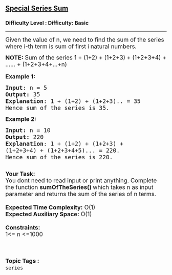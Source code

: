 <h2><a href="https://www.geeksforgeeks.org/problems/special-series-sum0903/1?page=7&difficulty=Basic&status=unsolved&sortBy=accuracy">Special Series Sum</a></h2><h3>Difficulty Level : Difficulty: Basic</h3><hr><div class="problems_problem_content__Xm_eO"><p><span style="font-size: 18px;">Given the value of n, we need to find the sum of the series where i-th term is sum of first i natural numbers.</span></p>
<p><span style="font-size: 18px;"><strong>NOTE:</strong>&nbsp;Sum of the series 1 + (1+2) + (1+2+3) + (1+2+3+4) + …… + (1+2+3+4+…+n)</span><br><br><span style="font-size: 18px;"><strong>Example 1:</strong></span></p>
<pre><span style="font-size: 18px;"><strong>Input</strong>: n = 5
<strong>Output:</strong>&nbsp;35&nbsp;
<strong>Explanation</strong>: 1 + (1+2) + (1+2+3).. = 35
Hence sum of the series is 35.</span>
</pre>
<p><span style="font-size: 18px;"><strong>Example 2:</strong></span></p>
<pre><span style="font-size: 18px;"><strong>Input: </strong>n = 10
<strong>Output:&nbsp;</strong>220
<strong>Explanation</strong>: 1 + (1+2) + (1+2+3) +
(1+2+3+4) + (1+2+3+4+5)... = 220.
Hence sum of the series is 220.
</span></pre>
<p><br><span style="font-size: 18px;"><strong>Your Task:&nbsp;&nbsp;</strong><br>You dont need to read input or print anything. Complete the function <strong>sumOfTheSeries()&nbsp;</strong>which takes n&nbsp;as input parameter and returns&nbsp;the sum of the series of n&nbsp;terms.<br><br><strong>Expected Time Complexity:</strong> O(1)<br><strong>Expected Auxiliary Space:</strong> O(1)<br><br><strong>Constraints:</strong><br>1&lt;= n&nbsp;&lt;=1000</span><br>&nbsp;</p></div><br><p><span style=font-size:18px><strong>Topic Tags : </strong><br><code>series</code>&nbsp;